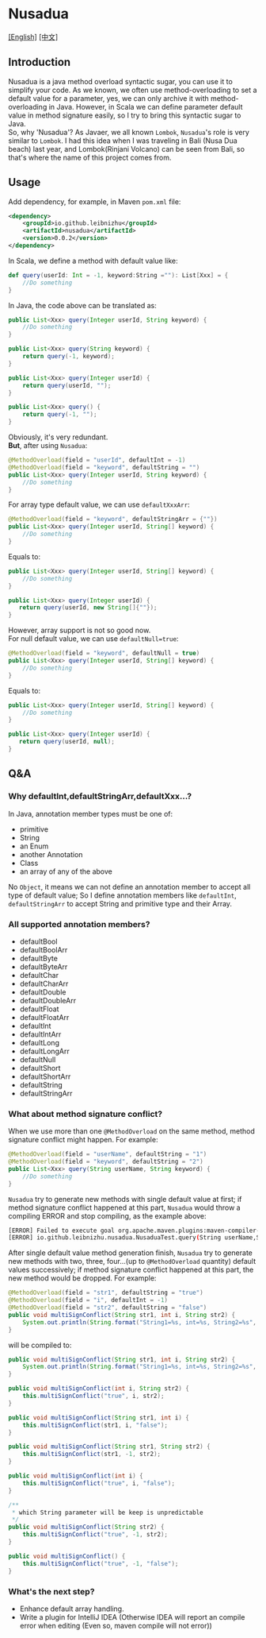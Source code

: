 # Nusadua
[[English]](README.md)  [[中文]](README-zh.md)
## Introduction
Nusadua is a java method overload syntactic sugar, you can use it to simplify your code. As we known, we often use method-overloading to set a default value for a parameter, yes, we can only archive it with method-overloading in Java. However, in Scala we can define parameter default value in method signature easily, so I try to bring this syntactic sugar to Java.  
So, why 'Nusadua'? As Javaer, we all known `Lombok`, `Nusadua`'s role is very similar to `Lombok`. I had this idea when I was traveling in Bali (Nusa Dua beach) last year, and Lombok(Rinjani Volcano) can be seen from Bali, so that's where the name of this project comes from.

## Usage
Add dependency, for example, in Maven `pom.xml` file:  
```xml
<dependency>
    <groupId>io.github.leibnizhu</groupId>
    <artifactId>nusadua</artifactId>
    <version>0.0.2</version>
</dependency>
```
In Scala, we define a method with default value like:
```scala
def query(userId: Int = -1, keyword:String =""): List[Xxx] = {
    //Do something
}
```
In Java, the code above can be translated as:
```java
public List<Xxx> query(Integer userId, String keyword) {
    //Do something
}

public List<Xxx> query(String keyword) {
    return query(-1, keyword);
}

public List<Xxx> query(Integer userId) {
    return query(userId, "");
}

public List<Xxx> query() {
    return query(-1, "");
}
```
Obviously, it's very redundant.  
**But**, after using `Nusadua`: 
```java
@MethodOverload(field = "userId", defaultInt = -1)
@MethodOverload(field = "keyword", defaultString = "")
public List<Xxx> query(Integer userId, String keyword) {
    //Do something
}
```
For array type default value, we can use `defaultXxxArr`:
```java
@MethodOverload(field = "keyword", defaultStringArr = {""})
public List<Xxx> query(Integer userId, String[] keyword) {
    //Do something
}
```
Equals to:
```java
public List<Xxx> query(Integer userId, String[] keyword) {
    //Do something
}

public List<Xxx> query(Integer userId) {
   return query(userId, new String[]{""});
}
```
However, array support is not so good now.  
For null default value, we can use `defaultNull=true`:
```java
@MethodOverload(field = "keyword", defaultNull = true)
public List<Xxx> query(Integer userId, String[] keyword) {
    //Do something
}
```
Equals to:
```java
public List<Xxx> query(Integer userId, String[] keyword) {
    //Do something
}

public List<Xxx> query(Integer userId) {
   return query(userId, null);
}
```

## Q&A
### Why defaultInt,defaultStringArr,defaultXxx...?
In Java, annotation member types must be one of:
- primitive
- String
- an Enum
- another Annotation
- Class
- an array of any of the above

No `Object`, it means we can not define an annotation member to accept all type of default value; So I define annotation members like `defaultInt`, `defaultStringArr` to accept String and primitive type and their Array.  
### All supported annotation members?
- defaultBool
- defaultBoolArr
- defaultByte
- defaultByteArr
- defaultChar
- defaultCharArr
- defaultDouble
- defaultDoubleArr
- defaultFloat
- defaultFloatArr
- defaultInt
- defaultIntArr
- defaultLong
- defaultLongArr
- defaultNull
- defaultShort
- defaultShortArr
- defaultString
- defaultStringArr 
  
### What about method signature conflict?
When we use more than one `@MethodOverload` on the same method, method signature conflict might happen. For example:
```java
@MethodOverload(field = "userName", defaultString = "1")
@MethodOverload(field = "keyword", defaultString = "2")
public List<Xxx> query(String userName, String keyword) {
    //Do something
}
```
`Nusadua` try to generate new methods with single default value at first; if method signature conflict happened at this part, `Nusadua` would throw a compiling ERROR and stop compiling, as the example above: 
```bash
[ERROR] Failed to execute goal org.apache.maven.plugins:maven-compiler-plugin:3.1:testCompile (default-testCompile) on project nusadua: Compilation failure
[ERROR] io.github.leibnizhu.nusadua.NusaduaTest.query(String userName,String keyword) method has a MethodOverload annotation's ERROR,Annotation definition: method with same signature (String userName) already existed! Can not continue!
```
After single default value method generation finish, `Nusadua` try to generate new methods with two, three, four...(up to `@MethodOverload` quantity) default values successively; if method signature conflict happened at this part, the new method would be dropped. For example: 
```java
@MethodOverload(field = "str1", defaultString = "true")
@MethodOverload(field = "i", defaultInt = -1)
@MethodOverload(field = "str2", defaultString = "false")
public void multiSignConflict(String str1, int i, String str2) {
    System.out.println(String.format("String1=%s, int=%s, String2=%s", str1, i, str2));
}
```
will be compiled to:
```java
public void multiSignConflict(String str1, int i, String str2) {
    System.out.println(String.format("String1=%s, int=%s, String2=%s", str1, i, str2));
}

public void multiSignConflict(int i, String str2) {
    this.multiSignConflict("true", i, str2);
}

public void multiSignConflict(String str1, int i) {
    this.multiSignConflict(str1, i, "false");
}

public void multiSignConflict(String str1, String str2) {
    this.multiSignConflict(str1, -1, str2);
}

public void multiSignConflict(int i) {
    this.multiSignConflict("true", i, "false");
}

/**
 * which String parameter will be keep is unpredictable
 */
public void multiSignConflict(String str2) {
    this.multiSignConflict("true", -1, str2);
}

public void multiSignConflict() {
    this.multiSignConflict("true", -1, "false");
}
```

### What's the next step?
- Enhance default array handling.
- Write a plugin for IntelliJ IDEA (Otherwise IDEA will report an compile error when editing (Even so, maven compile will not error))
